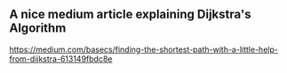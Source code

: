 ## A nice medium article explaining Dijkstra's Algorithm

https://medium.com/basecs/finding-the-shortest-path-with-a-little-help-from-dijkstra-613149fbdc8e



